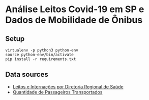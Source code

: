 # Análise Leitos Covid-19 em SP e Dados de Mobilidade de Ônibus

## Setup

    virtualenv -p python3 python-env
    source python-env/bin/activate
    pip install -r requirements.txt

## Data sources

- [Leitos e Internações por Diretoria Regional de Saúde](https://www.saopaulo.sp.gov.br/planosp/simi/dados-abertos/)
- [Quantidade de Passageiros Transportados](https://www.prefeitura.sp.gov.br/cidade/secretarias/transportes/institucional/sptrans/acesso_a_informacao/agenda/index.php?p=292723)

